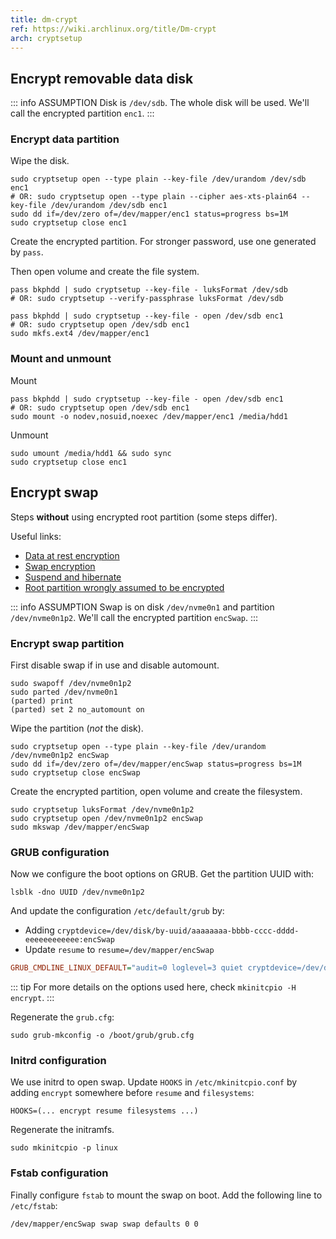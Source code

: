 ```yaml
---
title: dm-crypt
ref: https://wiki.archlinux.org/title/Dm-crypt
arch: cryptsetup
---
```


## Encrypt removable data disk

::: info ASSUMPTION
Disk is `/dev/sdb`. The whole disk will be used.
We'll call the encrypted partition `enc1`.
:::

### Encrypt data partition

Wipe the disk.

```shell
sudo cryptsetup open --type plain --key-file /dev/urandom /dev/sdb enc1
# OR: sudo cryptsetup open --type plain --cipher aes-xts-plain64 --key-file /dev/urandom /dev/sdb enc1
sudo dd if=/dev/zero of=/dev/mapper/enc1 status=progress bs=1M
sudo cryptsetup close enc1
```

Create the encrypted partition. For stronger password, use one generated by `pass`.

Then open volume and create the file system.

```shell
pass bkphdd | sudo cryptsetup --key-file - luksFormat /dev/sdb
# OR: sudo cryptsetup --verify-passphrase luksFormat /dev/sdb

pass bkphdd | sudo cryptsetup --key-file - open /dev/sdb enc1
# OR: sudo cryptsetup open /dev/sdb enc1
sudo mkfs.ext4 /dev/mapper/enc1
```

### Mount and unmount

Mount

```shell
pass bkphdd | sudo cryptsetup --key-file - open /dev/sdb enc1
# OR: sudo cryptsetup open /dev/sdb enc1
sudo mount -o nodev,nosuid,noexec /dev/mapper/enc1 /media/hdd1
```

Unmount

```shell
sudo umount /media/hdd1 && sudo sync
sudo cryptsetup close enc1
```

## Encrypt swap

Steps **without** using encrypted root partition (some steps differ).

Useful links:

- [Data at rest encryption](https://wiki.archlinux.org/title/Data-at-rest_encryption)
- [Swap encryption](https://wiki.archlinux.org/title/Dm-crypt/Swap_encryption)
- [Suspend and hibernate](https://wiki.archlinux.org/title/Power_management/Suspend_and_hibernate#Hibernation)
- [Root partition wrongly assumed to be encrypted](https://bbs.archlinux.org/viewtopic.php?id=150850)

::: info ASSUMPTION
Swap is on disk `/dev/nvme0n1` and partition `/dev/nvme0n1p2`.
We'll call the encrypted partition `encSwap`.
:::

### Encrypt swap partition

First disable swap if in use and disable automount.

```shell
sudo swapoff /dev/nvme0n1p2
sudo parted /dev/nvme0n1
(parted) print
(parted) set 2 no_automount on
```

Wipe the partition (*not* the disk).

```shell
sudo cryptsetup open --type plain --key-file /dev/urandom /dev/nvme0n1p2 encSwap
sudo dd if=/dev/zero of=/dev/mapper/encSwap status=progress bs=1M
sudo cryptsetup close encSwap
```

Create the encrypted partition, open volume and create the filesystem.

```shell
sudo cryptsetup luksFormat /dev/nvme0n1p2
sudo cryptsetup open /dev/nvme0n1p2 encSwap
sudo mkswap /dev/mapper/encSwap
```

### GRUB configuration

Now we configure the boot options on GRUB.
Get the partition UUID with:

```shell
lsblk -dno UUID /dev/nvme0n1p2
```

And update the configuration `/etc/default/grub` by:

- Adding `cryptdevice=/dev/disk/by-uuid/aaaaaaaa-bbbb-cccc-dddd-eeeeeeeeeeee:encSwap`
- Update `resume` to `resume=/dev/mapper/encSwap`

```ini
GRUB_CMDLINE_LINUX_DEFAULT="audit=0 loglevel=3 quiet cryptdevice=/dev/disk/by-uuid/aaaaaaaa-bbbb-cccc-dddd-eeeeeeeeeeee:encSwap resume=/dev/mapper/encSwap"
```

::: tip
For more details on the options used here, check `mkinitcpio -H encrypt`.
:::

Regenerate the `grub.cfg`:

```shell
sudo grub-mkconfig -o /boot/grub/grub.cfg
```

### Initrd configuration

We use initrd to open swap.
Update `HOOKS` in `/etc/mkinitcpio.conf` by adding `encrypt` somewhere before `resume` and `filesystems`:

```shell
HOOKS=(... encrypt resume filesystems ...)
```

Regenerate the initramfs.

```shell
sudo mkinitcpio -p linux
```

### Fstab configuration

Finally configure `fstab` to mount the swap on boot.
Add the following line to `/etc/fstab`:

```txt
/dev/mapper/encSwap swap swap defaults 0 0
```
